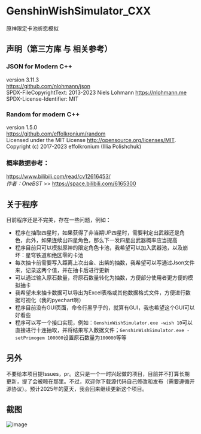 # GenshinWishSimulator_CXX
原神限定卡池祈愿模拟

## 声明（第三方库 与 相关参考）
### JSON for Modern C++
version 3.11.3  
https://github.com/nlohmann/json  
SPDX-FileCopyrightText: 2013-2023 Niels Lohmann <https://nlohmann.me>  
SPDX-License-Identifier: MIT  
  
### Random for modern C++
version 1.5.0  
https://github.com/effolkronium/random  
Licensed under the MIT License <http://opensource.org/licenses/MIT>.  
Copyright (c) 2017-2023 effolkronium (Illia Polishchuk)  
  
### 概率数据参考：
https://www.bilibili.com/read/cv12616453/  
*作者：OneBST* >> https://space.bilibili.com/6165300

## 关于程序
目前程序还是不完美，存在一些问题，例如：
- 程序在抽取四星时，如果获得了非当期UP四星时，需要判定出武器还是角色，此外，如果连续出四星角色，那么下一发四星出武器概率应当提高
- 程序目前只可以模拟原神的限定角色卡池，我希望可以加入武器池，以及崩坏：星穹铁道和绝区零的卡池
- 每次抽卡前需要写入距离上次出金、出紫的抽数，我希望可以写通过Json文件来，记录这两个值，并在抽卡后进行更新
- 可以通过输入原石数量，将原石数量转化为抽数，方便部分使用者更方便的模拟抽卡
- 我希望未来抽卡数据可以导出为Excel表格或其他数据格式文件，方便进行数据可视化（我的pyechart啊）
- 程序目前没有GUI页面，命令行黑乎乎的，就算有GUI，我也希望这个GUI可以好看些
- 程序可以写一个接口实现，例如：`GenshinWishSimulator.exe -wish 10`可以直接进行十连抽取，并将结果写入数据文件；`GenshinWishSimulator.exe -setPrimogem 100000`设置原石数量为`100000`等等

## 另外
不要给本项目提Issues，pr。这只是一个一时兴起做的项目，目前并不打算长期更新，提了会被晾在那里。不过，欢迎你下载源代码自己修改和发布（需要遵循开源协议）。预计2025年的夏天，我会回来继续更新这个项目。
    
## 截图
![image](https://github.com/user-attachments/assets/3306398f-ec18-492e-b01b-95ad3e5a46b9)
